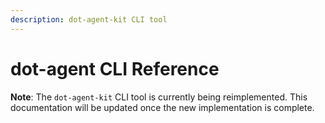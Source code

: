 ```yaml
---
description: dot-agent-kit CLI tool
---
```


# dot-agent CLI Reference

**Note**: The `dot-agent-kit` CLI tool is currently being reimplemented. This documentation will be updated once the new implementation is complete.
